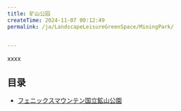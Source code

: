 ```yaml
---
title: 矿山公园
createTime: 2024-11-07 00:12:49
permalink: /ja/LandscapeLeisureGreenSpace/MiningPark/


---
```


xxxx

## 目录
- [フェニックスマウンテン国立鉱山公園](./1.凤凰山国家矿山公园.md)
